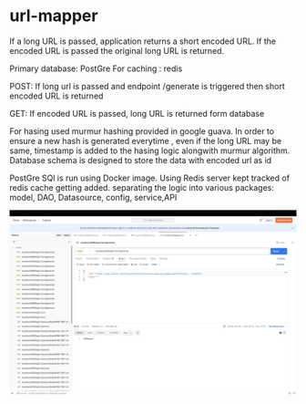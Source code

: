 # url-mapper
If a long URL is passed, application returns a short encoded URL. If the encoded URL is passed the original long URL is returned.

Primary database: PostGre
For caching : redis

POST: If long url is passed and endpoint /generate is triggered then short encoded URL is returned

GET: If encoded URL is passed, long URL is returned form database

For hasing used murmur hashing provided in google guava. 
In order to ensure a new hash is generated everytime , even if the long URL may be same, timestamp is added to the hasing logic alongwith murmur algorithm.
Database schema is designed to store the data with encoded url as id



PostGre SQl is run using Docker image.
Using Redis server kept tracked of redis cache getting added.
separating the logic into various packages: model, DAO, Datasource, config, service,API

![myimage-alt-tag](https://github.com/AnkanaSonowal/url-mapper/blob/main/Screenshot%202023-11-10%20at%203.02.51%20PM.png)

